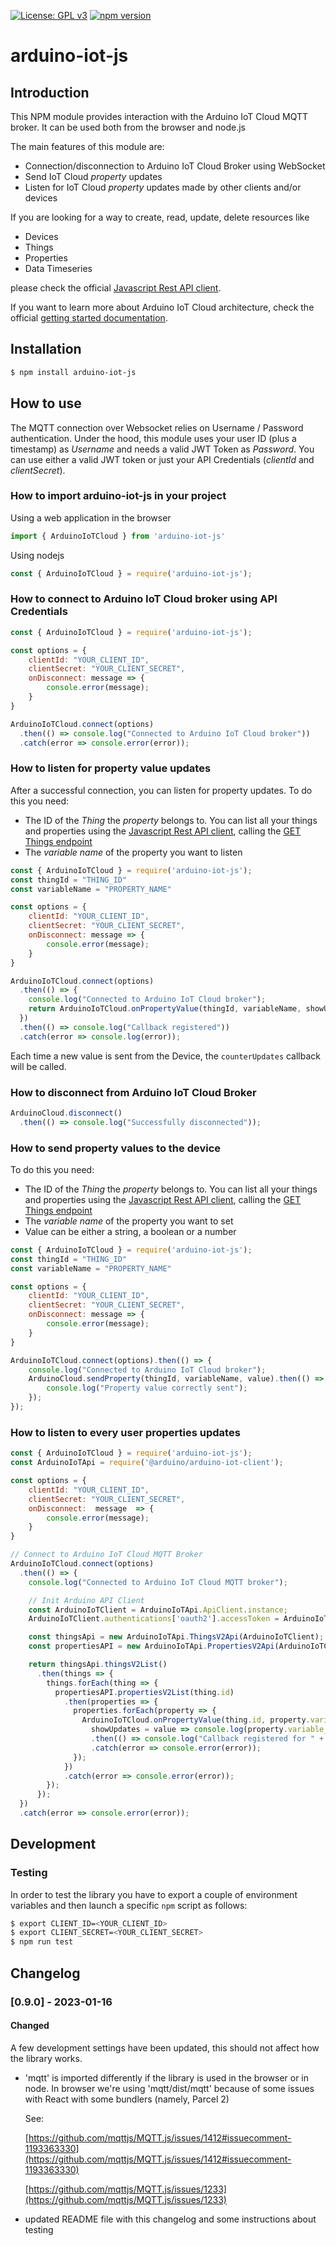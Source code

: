 
[![License: GPL v3](https://img.shields.io/badge/License-GPL%20v3-blue.svg)](https://www.gnu.org/licenses/gpl-3.0)
[![npm version](https://badge.fury.io/js/arduino-iot-js.svg)](https://badge.fury.io/js/arduino-iot-js)

# arduino-iot-js
## Introduction
This NPM module provides interaction with the Arduino IoT Cloud MQTT broker. It can be used both from the browser and node.js

The main features of this module are:
- Connection/disconnection to Arduino IoT Cloud Broker using WebSocket
- Send IoT Cloud *property* updates
- Listen for IoT Cloud *property*  updates made by other clients and/or devices

If you are looking for a way to create, read, update, delete resources like
- Devices 
- Things
- Properties
- Data Timeseries 

please check the official [Javascript Rest API client](https://www.npmjs.com/package/@arduino/arduino-iot-client).

If you want to learn more about Arduino IoT Cloud architecture, check the official [getting started documentation](https://www.arduino.cc/en/IoT/HomePage). 



## Installation

```bash
$ npm install arduino-iot-js
```

## How to use
The MQTT connection over Websocket relies on Username / Password authentication. Under the hood, this module uses your user ID (plus a timestamp) as *Username* and needs a valid JWT Token as *Password*. You can use either a valid JWT token or just your API Credentials (*clientId* and *clientSecret*).

### How to import arduino-iot-js in your project
Using a web application in the browser
```javascript
import { ArduinoIoTCloud } from 'arduino-iot-js'
```
Using nodejs
```javascript
const { ArduinoIoTCloud } = require('arduino-iot-js');
```

### How to connect to Arduino IoT Cloud broker using API Credentials
```javascript
const { ArduinoIoTCloud } = require('arduino-iot-js');

const options = {
    clientId: "YOUR_CLIENT_ID",
    clientSecret: "YOUR_CLIENT_SECRET",
    onDisconnect: message => {
        console.error(message);
    }
}

ArduinoIoTCloud.connect(options)
  .then(() => console.log("Connected to Arduino IoT Cloud broker"))
  .catch(error => console.error(error));
```

### How to listen for property value updates
After a successful connection, you can listen for property updates.
To do this you need:
- The ID of the *Thing* the *property* belongs to. You can list all your things and properties using the [Javascript Rest API client](https://www.npmjs.com/package/@arduino/arduino-iot-client), calling the [GET Things endpoint](https://www.arduino.cc/reference/en/iot/api/index.html#api-ThingsV2-thingsV2List)
- The *variable name* of the property you want to listen

```javascript
const { ArduinoIoTCloud } = require('arduino-iot-js');
const thingId = "THING_ID"
const variableName = "PROPERTY_NAME"

const options = {
    clientId: "YOUR_CLIENT_ID",
    clientSecret: "YOUR_CLIENT_SECRET",
    onDisconnect: message => {
        console.error(message);
    }
}

ArduinoIoTCloud.connect(options)
  .then(() => {
    console.log("Connected to Arduino IoT Cloud broker");
    return ArduinoIoTCloud.onPropertyValue(thingId, variableName, showUpdates = value => console.log(value));
  })
  .then(() => console.log("Callback registered"))
  .catch(error => console.log(error));
```
Each time a new value is sent from the Device, the `counterUpdates` callback will be called.

### How to disconnect from Arduino IoT Cloud Broker
```javascript
ArduinoCloud.disconnect()
  .then(() => console.log("Successfully disconnected"));
```
### How to send property values to the device
To do this you need:
- The ID of the *Thing* the *property* belongs to. You can list all your things and properties using the [Javascript Rest API client](https://www.npmjs.com/package/@arduino/arduino-iot-client),  calling the [GET Things endpoint](https://www.arduino.cc/reference/en/iot/api/index.html#api-ThingsV2-thingsV2List)
- The *variable name* of the property you want to set
- Value can be either a string, a boolean or a number
```javascript
const { ArduinoIoTCloud } = require('arduino-iot-js');
const thingId = "THING_ID"
const variableName = "PROPERTY_NAME"

const options = {
    clientId: "YOUR_CLIENT_ID",
    clientSecret: "YOUR_CLIENT_SECRET",
    onDisconnect: message => {
        console.error(message);
    }
}

ArduinoIoTCloud.connect(options).then(() => {
    console.log("Connected to Arduino IoT Cloud broker");
    ArduinoCloud.sendProperty(thingId, variableName, value).then(() => {
        console.log("Property value correctly sent");
    });    
});

```
### How to listen to every user properties updates
```javascript
const { ArduinoIoTCloud } = require('arduino-iot-js');
const ArduinoIoTApi = require('@arduino/arduino-iot-client');

const options = {
    clientId: "YOUR_CLIENT_ID",
    clientSecret: "YOUR_CLIENT_SECRET",
    onDisconnect:  message  => {
        console.error(message);
    }
}

// Connect to Arduino IoT Cloud MQTT Broker
ArduinoIoTCloud.connect(options)
  .then(() => {
    console.log("Connected to Arduino IoT Cloud MQTT broker");

    // Init Arduino API Client
    const ArduinoIoTClient = ArduinoIoTApi.ApiClient.instance;
    ArduinoIoTClient.authentications['oauth2'].accessToken = ArduinoIoTCloud.getToken();

    const thingsApi = new ArduinoIoTApi.ThingsV2Api(ArduinoIoTClient);
    const propertiesAPI = new ArduinoIoTApi.PropertiesV2Api(ArduinoIoTClient);

    return thingsApi.thingsV2List()
      .then(things => {
        things.forEach(thing => {
          propertiesAPI.propertiesV2List(thing.id)
            .then(properties => {
              properties.forEach(property => {
                ArduinoIoTCloud.onPropertyValue(thing.id, property.variable_name,
                  showUpdates = value => console.log(property.variable_name + ": " + value))
                  .then(() => console.log("Callback registered for " + property.variable_name))
                  .catch(error => console.error(error));
              });
            })
            .catch(error => console.error(error));
        });
      });
  })
  .catch(error => console.error(error));
```

## Development

### Testing
In order to test the library you have to export a couple of environment variables and then
launch a specific `npm` script as follows:

```sh
$ export CLIENT_ID=<YOUR_CLIENT_ID>
$ export CLIENT_SECRET=<YOUR_CLIENT_SECRET>
$ npm run test
```

## Changelog
### [0.9.0] - 2023-01-16

#### Changed
A few development settings have been updated, this should not affect how the library works.
- 'mqtt' is imported differently if the library is used in the browser or in node.
  In browser we're using 'mqtt/dist/mqtt' because of some issues with React with some bundlers (namely, Parcel 2)
  
  See:

  [https://github.com/mqttjs/MQTT.js/issues/1412#issuecomment-1193363330](https://github.com/mqttjs/MQTT.js/issues/1412#issuecomment-1193363330)

  [https://github.com/mqttjs/MQTT.js/issues/1233](https://github.com/mqttjs/MQTT.js/issues/1233)

- updated README file with this changelog and some instructions about testing
